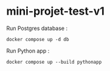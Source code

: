 # mini-projet-test-v1

Run Postgres database :

`docker compose up -d db`

Run Python app : 

`docker compose up --build pythonapp`

